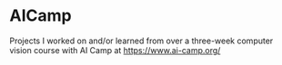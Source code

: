 # AICamp
Projects I worked on and/or learned from over a three-week computer vision course with AI Camp
at https://www.ai-camp.org/
